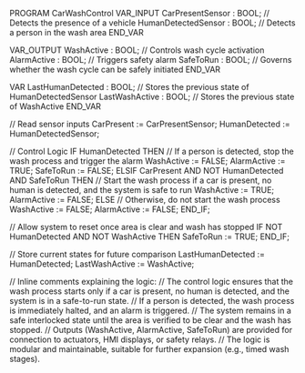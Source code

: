 PROGRAM CarWashControl
VAR_INPUT
    CarPresentSensor : BOOL; // Detects the presence of a vehicle
    HumanDetectedSensor : BOOL; // Detects a person in the wash area
END_VAR

VAR_OUTPUT
    WashActive : BOOL; // Controls wash cycle activation
    AlarmActive : BOOL; // Triggers safety alarm
    SafeToRun : BOOL; // Governs whether the wash cycle can be safely initiated
END_VAR

VAR
    LastHumanDetected : BOOL; // Stores the previous state of HumanDetectedSensor
    LastWashActive : BOOL; // Stores the previous state of WashActive
END_VAR

// Read sensor inputs
CarPresent := CarPresentSensor;
HumanDetected := HumanDetectedSensor;

// Control Logic
IF HumanDetected THEN
    // If a person is detected, stop the wash process and trigger the alarm
    WashActive := FALSE;
    AlarmActive := TRUE;
    SafeToRun := FALSE;
ELSIF CarPresent AND NOT HumanDetected AND SafeToRun THEN
    // Start the wash process if a car is present, no human is detected, and the system is safe to run
    WashActive := TRUE;
    AlarmActive := FALSE;
ELSE
    // Otherwise, do not start the wash process
    WashActive := FALSE;
    AlarmActive := FALSE;
END_IF;

// Allow system to reset once area is clear and wash has stopped
IF NOT HumanDetected AND NOT WashActive THEN
    SafeToRun := TRUE;
END_IF;

// Store current states for future comparison
LastHumanDetected := HumanDetected;
LastWashActive := WashActive;

// Inline comments explaining the logic:
// The control logic ensures that the wash process starts only if a car is present, no human is detected, and the system is in a safe-to-run state.
// If a person is detected, the wash process is immediately halted, and an alarm is triggered.
// The system remains in a safe interlocked state until the area is verified to be clear and the wash has stopped.
// Outputs (WashActive, AlarmActive, SafeToRun) are provided for connection to actuators, HMI displays, or safety relays.
// The logic is modular and maintainable, suitable for further expansion (e.g., timed wash stages).



